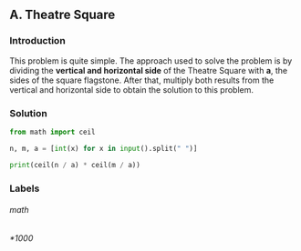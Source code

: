 ## A. Theatre Square
### Introduction
This problem is quite simple. The approach used to solve the problem is by dividing the **vertical and horizontal side** of the Theatre Square with **a**, the sides of the square flagstone. After that, multiply both results from the vertical and horizontal side to obtain the solution to this problem.

### Solution
```python
from math import ceil

n, m, a = [int(x) for x in input().split(" ")]

print(ceil(n / a) * ceil(m / a))
```

### Labels
###### math
###### *1000
